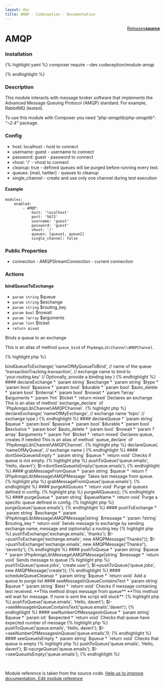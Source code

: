 ```yaml
---
layout: doc
title: AMQP - Codeception - Documentation
---
```




<div class="btn-group" role="group" style="float: right" aria-label="..."><a class="btn btn-default" href="https://github.com/Codeception/module-AMQP/releases">Releases</a><a class="btn btn-default" href="https://github.com/Codeception/module-amqp/tree/master/src/Codeception/Module/AMQP.php"><strong>source</strong></a></div>

# AMQP
### Installation

{% highlight yaml %}
composer require --dev codeception/module-amqp

{% endhighlight %}

### Description



This module interacts with message broker software that implements
the Advanced Message Queuing Protocol (AMQP) standard. For example, RabbitMQ (tested).

<div class="alert alert-info">
To use this module with Composer you need <em>"php-amqplib/php-amqplib": "~2.4"</em> package.
</div>

### Config

* host: localhost - host to connect
* username: guest - username to connect
* password: guest - password to connect
* vhost: '/' - vhost to connect
* cleanup: true - defined queues will be purged before running every test.
* queues: [mail, twitter] - queues to cleanup
* single_channel - create and use only one channel during test execution

#### Example

    modules:
        enabled:
            - AMQP:
                host: 'localhost'
                port: '5672'
                username: 'guest'
                password: 'guest'
                vhost: '/'
                queues: [queue1, queue2]
                single_channel: false

### Public Properties

* connection - AMQPStreamConnection - current connection

### Actions

#### bindQueueToExchange

* `param string` $queue
* `param string` $exchange
* `param string` $routing_key
* `param bool` $nowait
* `param ?array` $arguments
* `param ?int` $ticket
* `return mixed`

Binds a queue to an exchange

This is an alias of method `queue_bind` of `PhpAmqpLib\Channel\AMQPChannel`.

{% highlight php %}

<?php
$I->bindQueueToExchange(
    'nameOfMyQueueToBind', // name of the queue
    'transactionTracking.transaction', // exchange name to bind to
    'your.routing.key' // Optionally, provide a binding key
)

{% endhighlight %}


#### declareExchange

* `param string` $exchange
* `param string` $type
* `param bool` $passive
* `param bool` $durable
* `param bool` $auto_delete
* `param bool` $internal
* `param bool` $nowait
* `param ?array` $arguments
* `param ?int` $ticket
* `return mixed`

Declares an exchange

This is an alias of method `exchange_declare` of `PhpAmqpLib\Channel\AMQPChannel`.

{% highlight php %}

<?php
$I->declareExchange(
    'nameOfMyExchange', // exchange name
    'topic' // exchange type
)

{% endhighlight %}


#### declareQueue

* `param string` $queue
* `param bool` $passive
* `param bool` $durable
* `param bool` $exclusive
* `param bool` $auto_delete
* `param bool` $nowait
* `param ?array` $arguments
* `param ?int` $ticket
* `return mixed`

Declares queue, creates if needed

This is an alias of method `queue_declare` of `PhpAmqpLib\Channel\AMQPChannel`.

{% highlight php %}

<?php
$I->declareQueue(
    'nameOfMyQueue', // exchange name
)

{% endhighlight %}


#### dontSeeQueueIsEmpty

* `param string` $queue
* `return void`

Checks if queue is not empty.

{% highlight php %}

<?php
$I->pushToQueue('queue.emails', 'Hello, davert');
$I->dontSeeQueueIsEmpty('queue.emails');

{% endhighlight %}


#### grabMessageFromQueue

* `param string` $queue
* `return ?\PhpAmqpLib\Message\AMQPMessage`

Takes last message from queue.

{% highlight php %}

<?php
$message = $I->grabMessageFromQueue('queue.emails');

{% endhighlight %}


#### purgeAllQueues

* `return void`

Purge all queues defined in config.

{% highlight php %}

<?php
$I->purgeAllQueues();

{% endhighlight %}


#### purgeQueue

* `param string` $queueName
* `return void`

Purge a specific queue defined in config.

{% highlight php %}

<?php
$I->purgeQueue('queue.emails');

{% endhighlight %}


#### pushToExchange

* `param string` $exchange
* `param \PhpAmqpLib\Message\AMQPMessage|string` $message
* `param ?string` $routing_key
* `return void`

Sends message to exchange by sending exchange name, message
and (optionally) a routing key

{% highlight php %}

<?php
$I->pushToExchange('exchange.emails', 'thanks');
$I->pushToExchange('exchange.emails', new AMQPMessage('Thanks!'));
$I->pushToExchange('exchange.emails', new AMQPMessage('Thanks!'), 'severity');

{% endhighlight %}


#### pushToQueue

* `param string` $queue
* `param \PhpAmqpLib\Message\AMQPMessage|string` $message
* `return void`

Sends message to queue

{% highlight php %}

<?php
$I->pushToQueue('queue.jobs', 'create user');
$I->pushToQueue('queue.jobs', new AMQPMessage('create'));

{% endhighlight %}


#### scheduleQueueCleanup

* `param string` $queue
* `return void`

Add a queue to purge list


#### seeMessageInQueueContainsText

* `param string` $queue
* `param string` $text
* `return void`

Checks if message containing text received.

**This method drops message from queue**
**This method will wait for message. If none is sent the script will stuck**.

{% highlight php %}

<?php
$I->pushToQueue('queue.emails', 'Hello, davert');
$I->seeMessageInQueueContainsText('queue.emails','davert');

{% endhighlight %}


#### seeNumberOfMessagesInQueue

* `param string` $queue
* `param int` $expected
* `return void`

Checks that queue have expected number of message

{% highlight php %}

<?php
$I->pushToQueue('queue.emails', 'Hello, davert');
$I->seeNumberOfMessagesInQueue('queue.emails',1);

{% endhighlight %}


#### seeQueueIsEmpty

* `param string` $queue
* `return void`

Checks that queue is empty

{% highlight php %}

<?php
$I->pushToQueue('queue.emails', 'Hello, davert');
$I->purgeQueue('queue.emails');
$I->seeQueueIsEmpty('queue.emails');

{% endhighlight %}

<p>&nbsp;</p><div class="alert alert-warning">Module reference is taken from the source code. <a href="https://github.com/Codeception/module-amqp/tree/master/src/Codeception/Module/AMQP.php">Help us to improve documentation. Edit module reference</a></div>
